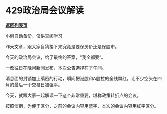 # 429政治局会议解读

[**返回列表页**](/gzh/政事堂2019)

小懒自动备份，仅供查阅学习

昨天文章，跟大家盲猜接下来究竟是要保房价还是保股市。

  

今天的政治局会议，给了最终的答案，“我全都要”。  

  

一改往日在晚间新闻发布，本次公告选择在了午间。

  

消息面的封锁加上缜密的行动，瞬间把港股和A股拉的全线飘红，让不少空头在四月的最后一个交易日被强平。

  

今天，就跟大家一起解读一下这个非常重要，堪称政策转折点的会议。

  

按照惯例，为便于区分，之前的会议内容用蓝字，本次的会议内容用红字区分。

  

  

  

